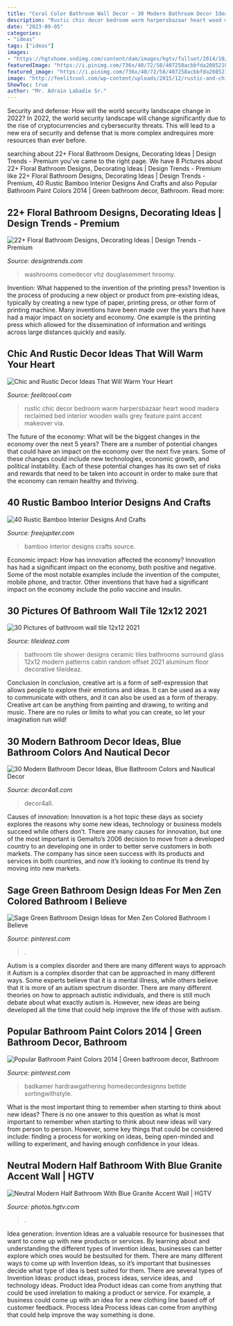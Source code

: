 ```yaml
---
title: "Coral Color Bathroom Wall Decor ~ 30 Modern Bathroom Decor Ideas, Blue Bathroom Colors And Nautical Decor"
description: "Rustic chic decor bedroom warm harpersbazaar heart wood madera reclaimed bed interior wooden walls grey feature paint accent makeover via"
date: "2023-09-05"
categories:
- "ideas"
tags: ["ideas"]
images:
- "https://hgtvhome.sndimg.com/content/dam/images/hgtv/fullset/2014/10/20/0/DKOR-Interiors_Miami-Modern-Home-powder-room.jpg.rend.hgtvcom.616.924.suffix/1413832895155.jpeg"
featuredImage: "https://i.pinimg.com/736x/40/72/58/407258acbbfda208521085ad53a41caa.jpg"
featured_image: "https://i.pinimg.com/736x/40/72/58/407258acbbfda208521085ad53a41caa.jpg"
image: "http://feelitcool.com/wp-content/uploads/2015/12/rustic-and-chic-bedroom-ideas.jpg"
ShowToc: true
author: "Mr. Adrain Labadie Sr."
---
```



Security and defense: How will the world security landscape change in 2022?
In 2022, the world security landscape will change significantly due to the rise of cryptocurrencies and cybersecurity threats. This will lead to a new era of security and defense that is more complex andrequires more resources than ever before.

	

		
searching about 22+ Floral Bathroom Designs, Decorating Ideas | Design Trends - Premium you've came to the right page. We have 8 Pictures about 22+ Floral Bathroom Designs, Decorating Ideas | Design Trends - Premium like 22+ Floral Bathroom Designs, Decorating Ideas | Design Trends - Premium, 40 Rustic Bamboo Interior Designs And Crafts and also Popular Bathroom Paint Colors 2014 | Green bathroom decor, Bathroom. Read more:
		
    
## 22+ Floral Bathroom Designs, Decorating Ideas | Design Trends - Premium

<img loading=lazy src="https://images.designtrends.com/wp-content/uploads/2016/03/30103446/Rustic-Bathroom-Wall-Decor-Ideas.jpg" onerror="this.onerror=null;this.src='https://tse4.mm.bing.net/th?id=OIP.VVsAOnotCFZJE-9OI-Q-MAHaKk&amp;pid=15.1';" alt="22+ Floral Bathroom Designs, Decorating Ideas | Design Trends - Premium">

_Source: designtrends.com_

>washrooms comedecor vhz douglasemmert hroomy. 

	

Invention: What happened to the invention of the printing press?
Invention is the process of producing a new object or product from pre-existing ideas, typically by creating a new type of paper, printing press, or other form of printing machine. Many inventions have been made over the years that have had a major impact on society and economy. One example is the printing press which allowed for the dissemination of information and writings across large distances quickly and easily.

    
## Chic And Rustic Decor Ideas That Will Warm Your Heart

<img loading=lazy src="http://feelitcool.com/wp-content/uploads/2015/12/rustic-and-chic-bedroom-ideas.jpg" onerror="this.onerror=null;this.src='https://tse1.mm.bing.net/th?id=OIP.6KQhoQMUJ1MylTDFx9G7fAHaLH&amp;pid=15.1';" alt="Chic and Rustic Decor Ideas That Will Warm Your Heart">

_Source: feelitcool.com_

>rustic chic decor bedroom warm harpersbazaar heart wood madera reclaimed bed interior wooden walls grey feature paint accent makeover via. 

	

The future of the economy: What will be the biggest changes in the economy over the next 5 years?
There are a number of potential changes that could have an impact on the economy over the next five years. Some of these changes could include new technologies, economic growth, and political instability. Each of these potential changes has its own set of risks and rewards that need to be taken into account in order to make sure that the economy can remain healthy and thriving.

    
## 40 Rustic Bamboo Interior Designs And Crafts

<img loading=lazy src="http://www.freejupiter.com/wp-content/uploads/2018/03/Bamboo-Interior-Designs-And-Crafts2.jpg" onerror="this.onerror=null;this.src='https://tse1.mm.bing.net/th?id=OIP.fJwz_uEalQ4sSB66Z1tLmQHaLE&amp;pid=15.1';" alt="40 Rustic Bamboo Interior Designs And Crafts">

_Source: freejupiter.com_

>bamboo interior designs crafts source. 

	

Economic impact: How has innovation affected the economy?
Innovation has had a significant impact on the economy, both positive and negative. Some of the most notable examples include the invention of the computer, mobile phone, and tractor. Other inventions that have had a significant impact on the economy include the polio vaccine and insulin.

    
## 30 Pictures Of Bathroom Wall Tile 12x12 2021

<img loading=lazy src="https://www.tileideaz.com/wp-content/uploads/2015/12/glass-shower-cabin-door-with-aluminum-handle-ceramic-wall-tile-designing-design-house-traditional-modern-random-offset-surround-shower-types-of-wall-bathroom-tile-ideas-1200x1600.jpg" onerror="this.onerror=null;this.src='https://tse2.mm.bing.net/th?id=OIP.4n2rADDdZjH013CXtQGGiQHaJ4&amp;pid=15.1';" alt="30 Pictures of bathroom wall tile 12x12 2021">

_Source: tileideaz.com_

>bathroom tile shower designs ceramic tiles bathrooms surround glass 12x12 modern patterns cabin random offset 2021 aluminum floor decorative tileideaz. 

	

Conclusion
In conclusion, creative art is a form of self-expression that allows people to explore their emotions and ideas. It can be used as a way to communicate with others, and it can also be used as a form of therapy. Creative art can be anything from painting and drawing, to writing and music. There are no rules or limits to what you can create, so let your imagination run wild!

    
## 30 Modern Bathroom Decor Ideas, Blue Bathroom Colors And Nautical Decor

<img loading=lazy src="https://www.decor4all.com/wp-content/uploads/2013/06/modern-bathroom-decor-ideas-nautical-theme-23.jpg" onerror="this.onerror=null;this.src='https://tse1.mm.bing.net/th?id=OIP.bl7S8IJNhXBrnQfs4Dp8lgHaJ3&amp;pid=15.1';" alt="30 Modern Bathroom Decor Ideas, Blue Bathroom Colors and Nautical Decor">

_Source: decor4all.com_

>decor4all. 

	

Causes of innovation:
Innovation is a hot topic these days as society explores the reasons why some new ideas, technology or business models succeed while others don’t. There are many causes for innovation, but one of the most important is Gemalto’s 2006 decision to move from a developed country to an developing one in order to better serve customers in both markets. The company has since seen success with its products and services in both countries, and now it’s looking to continue its trend by moving into new markets.

    
## Sage Green Bathroom Design Ideas For Men Zen Colored Bathroom I Believe

<img loading=lazy src="https://i.pinimg.com/736x/40/72/58/407258acbbfda208521085ad53a41caa.jpg" onerror="this.onerror=null;this.src='https://tse1.mm.bing.net/th?id=OIP.DOwmkqeuM9Zuxeamh6a-hAHaLH&amp;pid=15.1';" alt="Sage Green Bathroom Design Ideas for Men Zen Colored Bathroom I Believe">

_Source: pinterest.com_

>. 

	

Autism is a complex disorder and there are many different ways to approach it
Autism is a complex disorder that can be approached in many different ways. Some experts believe that it is a mental illness, while others believe that it is more of an autism spectrum disorder. There are many different theories on how to approach autistic individuals, and there is still much debate about what exactly autism is. However, new ideas are being developed all the time that could help improve the life of those with autism.

    
## Popular Bathroom Paint Colors 2014 | Green Bathroom Decor, Bathroom

<img loading=lazy src="https://i.pinimg.com/736x/ed/c3/78/edc378423f48cffa6d518962c5a70710.jpg" onerror="this.onerror=null;this.src='https://tse4.mm.bing.net/th?id=OIP.6_83JdT98qdY-2Fh95O9hgHaJ3&amp;pid=15.1';" alt="Popular Bathroom Paint Colors 2014 | Green bathroom decor, Bathroom">

_Source: pinterest.com_

>badkamer hardrawgathering homedecordesignns bettde sortingwithstyle. 

	

What is the most important thing to remember when starting to think about new ideas?
There is no one answer to this question as what is most important to remember when starting to think about new ideas will vary from person to person. However, some key things that could be considered include: finding a process for working on ideas, being open-minded and willing to experiment, and having enough confidence in your ideas.

    
## Neutral Modern Half Bathroom With Blue Granite Accent Wall | HGTV

<img loading=lazy src="https://hgtvhome.sndimg.com/content/dam/images/hgtv/fullset/2014/10/20/0/DKOR-Interiors_Miami-Modern-Home-powder-room.jpg.rend.hgtvcom.616.924.suffix/1413832895155.jpeg" onerror="this.onerror=null;this.src='https://tse3.mm.bing.net/th?id=OIP.Jz3p9ffYI-896UdQrEQ1BAHaLH&amp;pid=15.1';" alt="Neutral Modern Half Bathroom With Blue Granite Accent Wall | HGTV">

_Source: photos.hgtv.com_

>. 

	

Idea generation:
Invention Ideas are a valuable resource for businesses that want to come up with new products or services. By learning about and understanding the different types of invention ideas, businesses can better explore which ones would be bestsuited for them. There are many different ways to come up with Invention Ideas, so it’s important that businesses decide what type of idea is best suited for them.
There are several types of Invention Ideas: product ideas, process ideas, service ideas, and technology ideas. Product Idea 
Product ideas can come from anything that could be used inrelation to making a product or service. For example, a business could come up with an idea for a new clothing line based off of customer feedback. Process Idea 
Process Ideas can come from anything that could help improve the way something is done.

